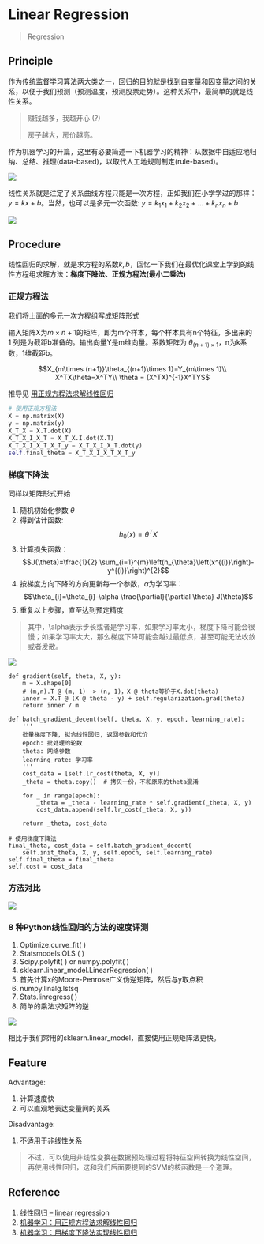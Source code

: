 # Linear Regression
> Regression

## Principle
作为传统监督学习算法两大类之一，回归的目的就是找到自变量和因变量之间的关系，以便于我们预测（预测温度，预测股票走势）。这种关系中，最简单的就是线性关系。
> 赚钱越多，我越开心 (?)
> 
> 房子越大，房价越高。

作为机器学习的开篇，这里有必要简述一下机器学习的精神：从数据中自适应地归纳、总结、推理(data-based)，以取代人工地规则制定(rule-based)。

![](https://easy-ai.oss-cn-shanghai.aliyuncs.com/2019-08-30-taolu.png)

线性关系就是注定了关系曲线方程只能是一次方程，正如我们在小学学过的那样：$y=kx+b$。当然，也可以是多元一次函数: $y=k_1x_1+k_2x_2+\dots+k_nx_n+b$

![](https://easy-ai.oss-cn-shanghai.aliyuncs.com/2019-08-30-xianxing.png)

## Procedure
线性回归的求解，就是求方程的系数$k,b$，回忆一下我们在最优化课堂上学到的线性方程组求解方法：**梯度下降法、正规方程法(最小二乘法)**

### 正规方程法
我们将上面的多元一次方程组写成矩阵形式

输入矩阵X为$m\times n+1$的矩阵，即为m个样本，每个样本具有n个特征，多出来的 $1$ 列是为截距b准备的。输出向量Y是m维向量。系数矩阵为 $\theta_{(n+1)\times 1}$，n为k系数，1维截距b。

$$X_{m\times (n+1)}\theta_{(n+1)\times 1}=Y_{m\times 1}\\
X^TX\theta=X^TY\\
\theta = (X^TX)^{-1}X^TY$$

推导见 [用正规方程法求解线性回归](https://zhuanlan.zhihu.com/p/34842727)

```python
# 使用正规方程法
X = np.matrix(X)
y = np.matrix(y)
X_T_X = X.T.dot(X)
X_T_X_I_X_T = X_T_X.I.dot(X.T)
X_T_X_I_X_T_X_T_y = X_T_X_I_X_T.dot(y)
self.final_theta = X_T_X_I_X_T_X_T_y
```

### 梯度下降法
同样以矩阵形式开始
1. 随机初始化参数 $\theta$ 
2. 得到估计函数:
    $$h_0(x)=\theta^TX$$
3. 计算损失函数：
   $$J(\theta)=\frac{1}{2} \sum_{i=1}^{m}\left(h_{\theta}\left(x^{(i)}\right)-y^{(i)}\right)^{2}$$
4. 按梯度方向下降的方向更新每一个参数，$\alpha$为学习率：
   $$\theta_{i}=\theta_{i}-\alpha \frac{\partial}{\partial \theta} J(\theta)$$
5. 重复以上步骤，直至达到预定精度
> 其中，\alpha表示步长或者是学习率，如果学习率太小，梯度下降可能会很慢；如果学习率太大，那么梯度下降可能会越过最低点，甚至可能无法收敛或者发散。

![](D:\Download\oW096qlMP4GlWxR9TRCXCbEdANt0MPz3cZQfg5AuA3ePP1560695482813.gif)

```
def gradient(self, theta, X, y):
    m = X.shape[0]
    # (m,n).T @ (m, 1) -> (n, 1)，X @ theta等价于X.dot(theta)
    inner = X.T @ (X @ theta - y) + self.regularization.grad(theta)
    return inner / m
    
def batch_gradient_decent(self, theta, X, y, epoch, learning_rate):
    '''
    批量梯度下降, 拟合线性回归, 返回参数和代价
    epoch: 批处理的轮数
    theta: 网络参数
    learning_rate: 学习率
    '''
    cost_data = [self.lr_cost(theta, X, y)]
    _theta = theta.copy()  # 拷贝一份，不和原来的theta混淆

    for _ in range(epoch):
        _theta = _theta - learning_rate * self.gradient(_theta, X, y)
        cost_data.append(self.lr_cost(_theta, X, y))

    return _theta, cost_data

# 使用梯度下降法
final_theta, cost_data = self.batch_gradient_decent(
    self.init_theta, X, y, self.epoch, self.learning_rate)
self.final_theta = final_theta
self.cost = cost_data
```

### 方法对比
![](https://pic2.zhimg.com/80/v2-c973cdee849a4d0a7b92e55c8b520425_1440w.jpg)

### 8 种Python线性回归的方法的速度评测
1. Optimize.curve_fit( )
2. Statsmodels.OLS ( )
3. Scipy.polyfit( ) or numpy.polyfit( )
4. sklearn.linear_model.LinearRegression( )
5. 首先计算x的Moore-Penrose广义伪逆矩阵，然后与y取点积
6. numpy.linalg.lstsq
7. Stats.linregress( )
8. 简单的乘法求矩阵的逆

![](https://easy-ai.oss-cn-shanghai.aliyuncs.com/2019-08-30-pingce.png)

相比于我们常用的sklearn.linear_model，直接使用正规矩阵法更快。

## Feature
Advantage:
1. 计算速度快
2. 可以直观地表达变量间的关系

Disadvantage:

1. 不适用于非线性关系

> 不过，可以使用非线性变换在数据预处理过程将特征空间转换为线性空间，再使用线性回归，这和我们后面要提到的SVM的核函数是一个道理。


## Reference 
1. [线性回归 – linear regression](https://easyai.tech/ai-definition/linear-regression/)
2. [机器学习：用正规方程法求解线性回归](https://zhuanlan.zhihu.com/p/34842727)
3. [机器学习：用梯度下降法实现线性回归](https://zhuanlan.zhihu.com/p/33992985)
